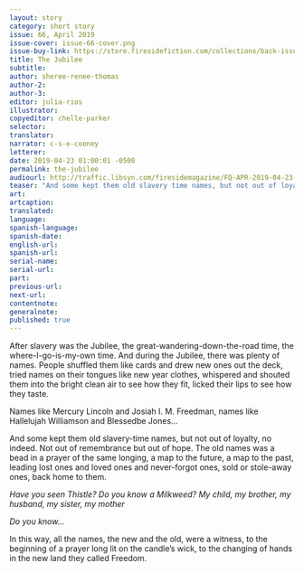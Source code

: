 ```yaml
---
layout: story
category: short story
issue: 66, April 2019
issue-cover: issue-66-cover.png
issue-buy-link: https://store.firesidefiction.com/collections/back-issues/products/fireside-magazine-issue-66-april-2019
title: The Jubilee
subtitle:
author: sheree-renee-thomas
author-2:
author-3:
editor: julia-rios
illustrator:
copyeditor: chelle-parker
selector:
translator:
narrator: c-s-e-cooney
letterer:
date: 2019-04-23 01:00:01 -0500
permalink: the-jubilee
audiourl: http://traffic.libsyn.com/firesidemagazine/FQ-APR-2019-04-23-the-jubilee_.mp3
teaser: "And some kept them old slavery time names, but not out of loyalty, no indeed."
art:
artcaption:
translated:
language:
spanish-language:
spanish-date:
english-url:
spanish-url:
serial-name:
serial-url:
part:
previous-url:
next-url:
contentnote:
generalnote:
published: true
---
```


After slavery was the Jubilee, the great-wandering-down-the-road time, the where-I-go-is-my-own time. And during the Jubilee, there was plenty of names. People shuffled them like cards and drew new ones out the deck, tried names on their tongues like new year clothes, whispered and shouted them into the bright clean air to see how they fit, licked their lips to see how they taste.

Names like Mercury Lincoln and Josiah I. M. Freedman, names like Hallelujah Williamson and Blessedbe Jones…

And some kept them old slavery-time names, but not out of loyalty, no indeed. Not out of remembrance but out of hope. The old names was a bead in a prayer of the same longing, a map to the future, a map to the past, leading lost ones and loved ones and never-forgot ones, sold or stole-away ones, back home to them.

_Have you seen Thistle? Do you know a Milkweed? My child, my brother, my husband, my sister, my mother_

_Do you know…_

In this way, all the names, the new and the old, were a witness, to the beginning of a prayer long lit on the candle’s wick, to the changing of hands in the new land they called Freedom.
